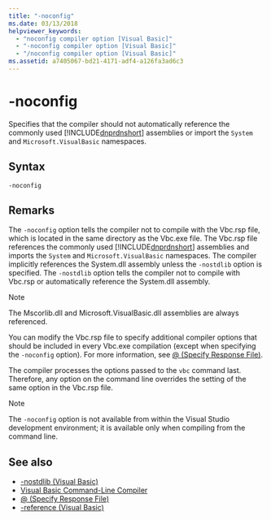 ```yaml
---
title: "-noconfig"
ms.date: 03/13/2018
helpviewer_keywords: 
  - "noconfig compiler option [Visual Basic]"
  - "-noconfig compiler option [Visual Basic]"
  - "/noconfig compiler option [Visual Basic]"
ms.assetid: a7405067-bd21-4171-adf4-a126fa3ad6c3
---
```

# -noconfig
Specifies that the compiler should not automatically reference the commonly used [!INCLUDE[dnprdnshort](~/includes/dnprdnshort-md.md)] assemblies or import the `System` and `Microsoft.VisualBasic` namespaces.  
  
## Syntax  
  
```  
-noconfig  
```  
  
## Remarks  
 The `-noconfig` option tells the compiler not to compile with the Vbc.rsp file, which is located in the same directory as the Vbc.exe file. The Vbc.rsp file references the commonly used [!INCLUDE[dnprdnshort](~/includes/dnprdnshort-md.md)] assemblies and imports the `System` and `Microsoft.VisualBasic` namespaces. The compiler implicitly references the System.dll assembly unless the `-nostdlib` option is specified. The `-nostdlib` option tells the compiler not to compile with Vbc.rsp or automatically reference the System.dll assembly.  
  
> [!NOTE]
>  The Mscorlib.dll and Microsoft.VisualBasic.dll assemblies are always referenced.  
  
 You can modify the Vbc.rsp file to specify additional compiler options that should be included in every Vbc.exe compilation (except when specifying the `-noconfig` option). For more information, see [@ (Specify Response File)](../../../visual-basic/reference/command-line-compiler/specify-response-file.md).  
  
 The compiler processes the options passed to the `vbc` command last. Therefore, any option on the command line overrides the setting of the same option in the Vbc.rsp file.  
  
> [!NOTE]
>  The `-noconfig` option is not available from within the Visual Studio development environment; it is available only when compiling from the command line.  
  
## See also
- [-nostdlib (Visual Basic)](../../../visual-basic/reference/command-line-compiler/nostdlib.md)
- [Visual Basic Command-Line Compiler](../../../visual-basic/reference/command-line-compiler/index.md)
- [@ (Specify Response File)](../../../visual-basic/reference/command-line-compiler/specify-response-file.md)
- [-reference (Visual Basic)](../../../visual-basic/reference/command-line-compiler/reference.md)
